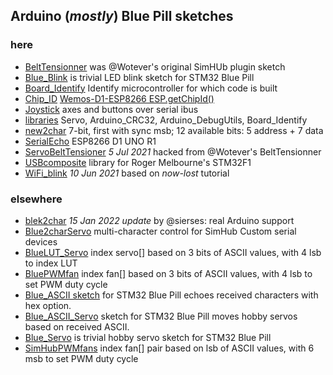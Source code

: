 ## Arduino (*mostly*) Blue Pill sketches

### here
- [BeltTensionner](BeltTensionner/) was @Wotever's original SimHUb plugin sketch
- [Blue_Blink](Blue_Blink/) is trivial LED blink sketch for STM32 Blue Pill
- [Board_Identify](Board_Identify/) Identify microcontroller for which code is built
- [Chip_ID](Chip_ID/) [Wemos-D1-ESP8266 ESP.getChipId()](https://www.wemos.cc/verify_products)
- [Joystick](Joystick/) axes and buttons over serial ibus
- [libraries](libraries/) Servo, Arduino_CRC32, Arduino_DebugUtils, Board_Identify
- [new2char](new2char/) 7-bit, first with sync msb;  12 available bits: 5 address + 7 data
- [SerialEcho](SerialEcho/) ESP8266 D1 UNO R1 
- [ServoBeltTensioner](ServoBeltTensioner/) *5 Jul 2021* hacked from @Wotever's BeltTensionner
- [USBcomposite](USBcomposite/) library for Roger Melbourne\'s STM32F1  
- [WiFi_blink](WiFi_blink/) *10 Jun 2021* based on *now-lost* tutorial

### elsewhere
- [blek2char](https://blekenbleu.github.io/Arduino/) *15 Jan 2022 update* by @sierses: real Arduino support
- [Blue2charServo](https://blekenbleu.github.io/Arduino/) multi-character control for SimHub Custom serial devices
- [BlueLUT_Servo](https://blekenbleu.github.io/Arduino/) index servo[] based on 3 bits of ASCII values, with 4 lsb to index LUT
- [BluePWMfan](https://blekenbleu.github.io/Arduino/SimHubPWMfans) index fan[] based on 3 bits of ASCII values, with 4 lsb to set PWM duty cycle
- [Blue_ASCII sketch](https://blekenbleu.github.io/Arduino/) for STM32 Blue Pill echoes received characters with hex option.
- [Blue_ASCII_Servo](https://blekenbleu.github.io/Arduino/) sketch for STM32 Blue Pill moves hobby servos based on received ASCII.
- [Blue_Servo](https://blekenbleu.github.io/Arduino/) is trivial hobby servo sketch for STM32 Blue Pill
- [SimHubPWMfans](https://blekenbleu.github.io/Arduino/SimHubPWMfans) index fan[] pair based on lsb of ASCII values, with 6 msb to set PWM duty cycle

